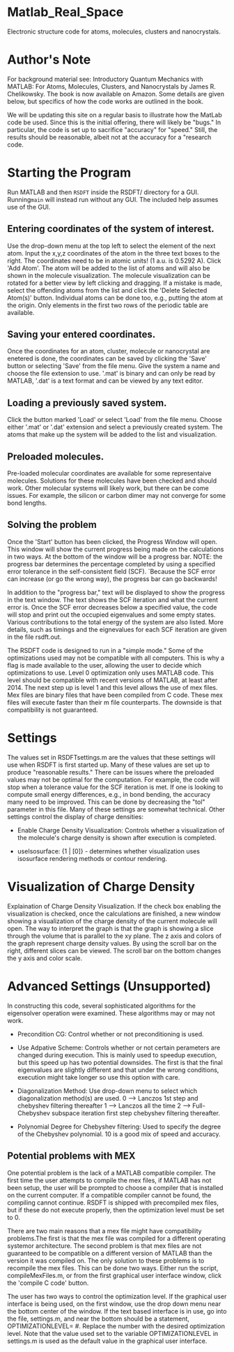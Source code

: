 # Matlab_Real_Space
Electronic structure code for atoms, molecules, clusters and nanocrystals.  

# Author's Note
For background material see:  Introductory Quantum Mechanics with MATLAB: For Atoms, Molecules, Clusters, and Nanocrystals by James R. Chelikowsky.  The book is now available on Amazon.  Some details are given below, but specifics of how the code works are outlined in the book.   

We will be updating this site on a regular basis to illustrate how the MatLab code be used.   Since this is the initial offering, there will likely be "bugs."  In particular, the code is set up to sacrifice "accuracy" for "speed."  Still, the results should be reasonable, albeit not at the accuracy for a "research code.  

# Starting the Program

Run MATLAB and then `RSDFT` inside the RSDFT/ directory for a GUI. Running`main` will instead run without any GUI. The included help assumes use of the GUI.

## Entering coordinates of the system of interest.

Use the drop-down menu at the top left to select the element of the next atom.  Input the x,y,z coordinates of the atom in the three  text boxes to the right.  The coordinates need to be in atomic units!  (1 a.u. is 0.5292 A).   Click 'Add Atom'.  The atom will be
added to the list of atoms and will also be shown in the molecule visualization.  The molecule visualization can be rotated for a better view by left clicking and dragging. If a mistake is made, select the offending atoms from the list and click the 'Delete Selected Atom(s)' button.  Individual atoms can be done too, e.g., putting the atom at the origin.  Only elements in the first two rows of the periodic table are available. 

## Saving your entered coordinates. 
Once the coordinates for an atom, cluster, molecule or nanocrystal are enetered is done, the coordinates can be saved by clicking the
'Save' button or selecting 'Save' from the file menu.   Give the system a name and choose the file extension to use.  '.mat' is binary and can only be read by MATLAB, '.dat' is a text format and can be viewed by any text editor.

## Loading a previously saved system. 

Click the button marked 'Load' or select 'Load' from the file menu.  Choose either '.mat' or '.dat' extension and select a previously created system. The atoms that make up the system will be added to the list and visualization. 

## Preloaded molecules.   

Pre-loaded molecular coordinates are available for some representaive molecules.  Solutions for these molecules have been checked and should work.  Other molecular systems will likely work, but there can be come issues.  For example, the silicon or carbon dimer may not converge for some bond lengths.   


## Solving the problem

Once the 'Start' button has been clicked, the Progress Window will open.  This window will show the current progress being made on the
calculations in two ways.  At the bottom of the  window will be a progress bar.  NOTE: the progress bar determines the percentage completed by using a specified error tolerance in the self-consistent field (SCF).  `Because the SCF error can increase (or go the wrong way), the progress bar can go backwards!

In addition to the "progress bar," text will be displayed to show the progress in the text window.  The text shows the SCF iteration and what the current error is.   Once the SCF error decreases below a specified value, the code will stop and print out the occupied eigenvalues and some empty states.  Various contributions to the total energy of the system are also listed.  More details, such as timings and the eignevalues for each SCF iteration are given in the file rsdft.out.  


The RSDFT code is designed to run in a "simple mode."  Some of the optimizations used may not be compatible with all 
computers.  This is why  a flag is made available to the user, allowing the user to decide which optimizations to use.  Level 0 
optimization only uses MATLAB code.  This level should  be compatible with recent versions of MATLAB, at least after 2014.  The next step up is level 1 and this level allows the use of mex files.  Mex files are binary files that have been compiled from C code.  These mex files will  execute faster than their m file counterparts.  The downside is that compatibility is not guaranteed.

# Settings

The values set in RSDFTsettings.m are the values that these settings will use when RSDFT is first started up.  Many of these values are set up to produce "reasonable results."  There can be issues where the preloaded values may not be optimal for the computation. For example, the code will stop when a tolerance value for the SCF iteration is met.  If one is looking to compute small energy differences, e.g., in bond bending, the accuracy many need to be improved.  This can be done by decreasing the "tol" parameter in this file.   Many of these settings are somewhat technical.  Other settings control the display of charge densities:

* Enable Charge Density Visualization: Controls whether a visualization of the molecule's charge density is shown after execution is completed.

* useIsosurface: {1 | [0]} - determines whether visualization uses isosurface rendering methods or contour rendering.

# Visualization of Charge Density
Explaination of Charge Density Visualization.  If the check box enabling the visualization is checked, once the calculations are finished, a new window showing a visualization of the charge density of the current molecule will open.  The way to interpret
the graph is that the graph is showing a slice through the volume that is parallel to the xy plane. The z axis and colors 
of the graph represent charge density values.  By using the  scroll bar on the right, different slices can be viewed. The scroll bar on the bottom changes the y axis and color scale.

# Advanced Settings (Unsupported)
In constructing this code, several sophisticated algorithms for the eigensolver operation were examined.  These algorithms may or may not work. 

* Precondition CG: Control whether or not preconditioning is used.

* Use Adpative Scheme: Controls whether or not certain perameters are changed during execution.  This is mainly used to speedup
execution, but this speed up has two potential downsides.  The first is that the final eigenvalues are slightly different and that under the wrong conditions, execution might take longer so use this option with care.

* Diagonalization Method: Use drop-down menu to select which diagonalization method(s) are used.
0 --> Lanczos 1st step and chebyshev filtering thereafter
1 --> Lanczos all the time
2 --> Full-Chebyshev subspace iteration first step
      chebyshev filtering thereafter.

* Polynomial Degree for Chebyshev filtering: Used to specify the degree of the Chebyshev polynomial.  10 is a good mix of speed and
accuracy.

## Potential problems with MEX
One potential problem is the lack of a MATLAB compatible compiler.  The first time the user attempts to compile the mex files, if MATLAB has not been setup, the user will be prompted to choose a compiler that is installed on the current computer.  If a compatible 
compiler cannot be found, the compiling cannot continue. RSDFT is shipped with precompiled mex files, but if these do not execute properly, then the optimization level must be set to 0.

There are two main reasons that a mex file might have compatibility problems.The first is that the mex file
was compiled for a different operating systemor architecture. The second problem is that mex files are not guaranteed to
be compatible on a different version of MATLAB than the  version it was compiled on.  The only solution to these problems is to recompile the mex files.  This can be done two ways.  Either run the script, compileMexFiles.m, or from the first graphical user interface window, click  the 'compile C code' button. 

The user has two ways to control the optimization level. If the graphical user interface is being used, on the 
first window, use the drop down menu near the bottom center of the window.  If the text based interface is in use, go
into the file, settings.m, and near the bottom should be a statement, OPTIMIZATIONLEVEL= #.  Replace the number with the desired optimization level.  Note that the value used set to the variable OPTIMIZATIONLEVEL in settings.m is used as the default value in the graphical user interface.


